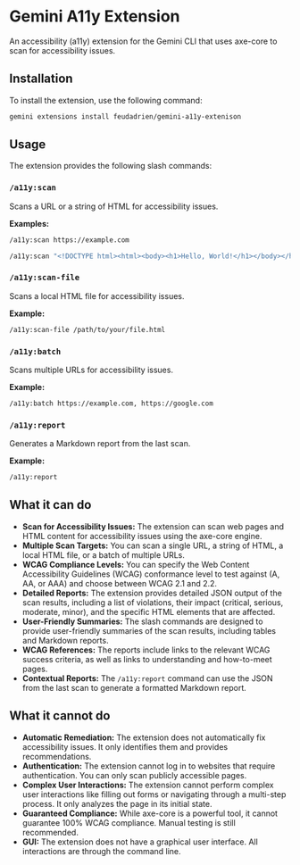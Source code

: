 # Gemini A11y Extension

An accessibility (a11y) extension for the Gemini CLI that uses axe-core to scan for accessibility issues.

## Installation

To install the extension, use the following command:

```bash
gemini extensions install feudadrien/gemini-a11y-extenison
```

## Usage

The extension provides the following slash commands:

### `/a11y:scan`

Scans a URL or a string of HTML for accessibility issues.

**Examples:**

```bash
/a11y:scan https://example.com
```

```bash
/a11y:scan "<!DOCTYPE html><html><body><h1>Hello, World!</h1></body></html>"
```

### `/a11y:scan-file`

Scans a local HTML file for accessibility issues.

**Example:**

```bash
/a11y:scan-file /path/to/your/file.html
```

### `/a11y:batch`

Scans multiple URLs for accessibility issues.

**Example:**

```bash
/a11y:batch https://example.com, https://google.com
```

### `/a11y:report`

Generates a Markdown report from the last scan.

**Example:**

```bash
/a11y:report
```

## What it can do

*   **Scan for Accessibility Issues:** The extension can scan web pages and HTML content for accessibility issues using the axe-core engine.
*   **Multiple Scan Targets:** You can scan a single URL, a string of HTML, a local HTML file, or a batch of multiple URLs.
*   **WCAG Compliance Levels:** You can specify the Web Content Accessibility Guidelines (WCAG) conformance level to test against (A, AA, or AAA) and choose between WCAG 2.1 and 2.2.
*   **Detailed Reports:** The extension provides detailed JSON output of the scan results, including a list of violations, their impact (critical, serious, moderate, minor), and the specific HTML elements that are affected.
*   **User-Friendly Summaries:** The slash commands are designed to provide user-friendly summaries of the scan results, including tables and Markdown reports.
*   **WCAG References:** The reports include links to the relevant WCAG success criteria, as well as links to understanding and how-to-meet pages.
*   **Contextual Reports:** The `/a11y:report` command can use the JSON from the last scan to generate a formatted Markdown report.

## What it cannot do

*   **Automatic Remediation:** The extension does not automatically fix accessibility issues. It only identifies them and provides recommendations.
*   **Authentication:** The extension cannot log in to websites that require authentication. You can only scan publicly accessible pages.
*   **Complex User Interactions:** The extension cannot perform complex user interactions like filling out forms or navigating through a multi-step process. It only analyzes the page in its initial state.
*   **Guaranteed Compliance:** While axe-core is a powerful tool, it cannot guarantee 100% WCAG compliance. Manual testing is still recommended.
*   **GUI:** The extension does not have a graphical user interface. All interactions are through the command line.